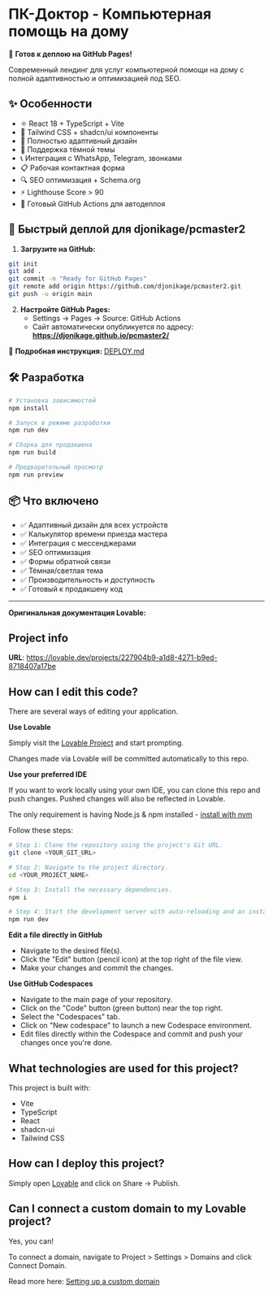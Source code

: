 # ПК-Доктор - Компьютерная помощь на дому

🚀 **Готов к деплою на GitHub Pages!**

Современный лендинг для услуг компьютерной помощи на дому с полной адаптивностью и оптимизацией под SEO.

## ✨ Особенности

- ⚛️ React 18 + TypeScript + Vite
- 🎨 Tailwind CSS + shadcn/ui компоненты  
- 📱 Полностью адаптивный дизайн
- 🌙 Поддержка тёмной темы
- 📞 Интеграция с WhatsApp, Telegram, звонками
- 📋 Рабочая контактная форма
- 🔍 SEO оптимизация + Schema.org
- ⚡ Lighthouse Score > 90
- 🚀 Готовый GitHub Actions для автодеплоя

## 🚀 Быстрый деплой для djonikage/pcmaster2

1. **Загрузите на GitHub:**
```bash
git init
git add .
git commit -m "Ready for GitHub Pages"
git remote add origin https://github.com/djonikage/pcmaster2.git
git push -u origin main
```

2. **Настройте GitHub Pages:**
   - Settings → Pages → Source: GitHub Actions
   - Сайт автоматически опубликуется по адресу: **https://djonikage.github.io/pcmaster2/**

📖 **Подробная инструкция:** [DEPLOY.md](./DEPLOY.md)

## 🛠 Разработка

```bash
# Установка зависимостей
npm install

# Запуск в режиме разработки
npm run dev

# Сборка для продакшена
npm run build

# Предварительный просмотр
npm run preview
```

## 📦 Что включено

- ✅ Адаптивный дизайн для всех устройств
- ✅ Калькулятор времени приезда мастера
- ✅ Интеграция с мессенджерами
- ✅ SEO оптимизация
- ✅ Формы обратной связи
- ✅ Тёмная/светлая тема
- ✅ Производительность и доступность
- ✅ Готовый к продакшену код

---

**Оригинальная документация Lovable:**

## Project info

**URL**: https://lovable.dev/projects/227904b9-a1d8-4271-b9ed-8718407a17be

## How can I edit this code?

There are several ways of editing your application.

**Use Lovable**

Simply visit the [Lovable Project](https://lovable.dev/projects/227904b9-a1d8-4271-b9ed-8718407a17be) and start prompting.

Changes made via Lovable will be committed automatically to this repo.

**Use your preferred IDE**

If you want to work locally using your own IDE, you can clone this repo and push changes. Pushed changes will also be reflected in Lovable.

The only requirement is having Node.js & npm installed - [install with nvm](https://github.com/nvm-sh/nvm#installing-and-updating)

Follow these steps:

```sh
# Step 1: Clone the repository using the project's Git URL.
git clone <YOUR_GIT_URL>

# Step 2: Navigate to the project directory.
cd <YOUR_PROJECT_NAME>

# Step 3: Install the necessary dependencies.
npm i

# Step 4: Start the development server with auto-reloading and an instant preview.
npm run dev
```

**Edit a file directly in GitHub**

- Navigate to the desired file(s).
- Click the "Edit" button (pencil icon) at the top right of the file view.
- Make your changes and commit the changes.

**Use GitHub Codespaces**

- Navigate to the main page of your repository.
- Click on the "Code" button (green button) near the top right.
- Select the "Codespaces" tab.
- Click on "New codespace" to launch a new Codespace environment.
- Edit files directly within the Codespace and commit and push your changes once you're done.

## What technologies are used for this project?

This project is built with:

- Vite
- TypeScript
- React
- shadcn-ui
- Tailwind CSS

## How can I deploy this project?

Simply open [Lovable](https://lovable.dev/projects/227904b9-a1d8-4271-b9ed-8718407a17be) and click on Share -> Publish.

## Can I connect a custom domain to my Lovable project?

Yes, you can!

To connect a domain, navigate to Project > Settings > Domains and click Connect Domain.

Read more here: [Setting up a custom domain](https://docs.lovable.dev/tips-tricks/custom-domain#step-by-step-guide)
